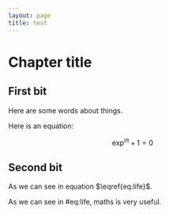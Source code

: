 ```yaml
---
layout: page
title: test
---
```


Chapter title
=============

First bit
---------

Here are some words about things.

Here is an equation:

$$
\begin{equation}
\exp^{i\pi} + 1 = 0
\label{eq:life}
\end{equation}
$$

Second bit
----------

As we can see in equation $\eqref{eq:life}$.

As we can see in #eq:life, maths is very useful.
